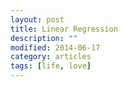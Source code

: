 ```yaml
---
layout: post
title: Linear Regression
description: ""
modified: 2014-06-17
category: articles
tags: [life, love]
---
```


